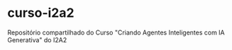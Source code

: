# curso-i2a2
Repositório compartilhado do Curso "Criando Agentes Inteligentes com IA Generativa" do I2A2
